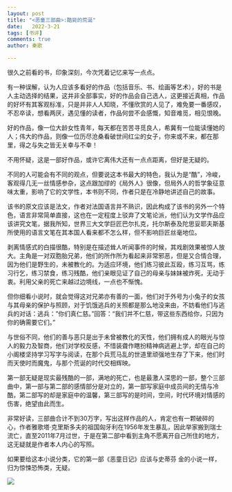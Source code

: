 ```yaml
---
layout: post
title: "<恶童三部曲>:酷毙的荒诞"
date:   2022-3-21
tags: [书评]
comments: true
author: 秦歌

---
```


很久之前看的书，印象深刻，今次凭着记忆来写一点点。

有一种误解，认为人应该多看好的作品（包括音乐、书、绘画等艺术），好的书是人主动选择的结果，这并非全部事实，好的作品会自己选人，这更接近真相，作品的好坏有其客观标准，只是并非人人知晓，不懂欣赏的人见了，难免要一番感叹，不忍卒读，想看两厌，遇见懂的读者，作品何尝不会感慨，知音难觅，相见恨晚。

好的作品，像一位大龄女性青年，每天都在苦苦寻觅良人，希冀有一位能读懂她的人；伟大的作品，则像一位历尽沧桑看破世间红尘的女子，你来或不来，都在那里，得之与失之皆无关幸与不幸！

不用怀疑，这是一部好作品，或许它离伟大还有一点点距离，但好是无疑的。

不同的人可能会有不同的观点，但要说这本书最大的特色，我认为是“酷”，冷峻，客观得几无一丝情感参杂，这点跟加缪的《局外人》很像，但局外人的哲学象征意味太重，影响了它的文学性，本书则不同，作者只是在冷静地讲述自己的故事。

该书的原文应该是法文，作者对法国语言并不熟识，因此构成了该书的另外一个特色，语言非常简单直接，这也在一定程度上驳弃了文笔论派，他们认为文学作品应该讲究文笔，据我所知，世界三大文学巨匠巴尔扎克，托尔斯泰及陀思妥耶夫斯基所使用的语言文笔在其本国人看来都不怎么样，但不影响巨匠丝毫地位。

剥离情感式的白描很酷，特别是在描述耸人听闻事件的时候，其戏剧效果被惊人放大。主角是一对双胞胎兄弟，他们的所作所为看起来非常邪恶，但是又合情合理，因为他们是野生的，未被教化的。为适应环境，他们练习彼此互殴，练习互骂，练习行乞，练习禁食，练习残酷，他们亲眼见证了自己的母亲与妹妹被炸死，无动于衷。利用父亲的死亡来越过边境线，一点也不惭愧。

但你细看小说时，就会觉得这对兄弟亦有善的一面，他们对于外号为小兔子的女孩与其母亲的保护与照顾，对于饥饿逃兵的关照都是那么地没来由，不妨看他们与逃兵的对话：逃兵：”你们真仁慈。”回答：“我们并不仁慈，带这些东西给你，只因为你的确需要它们。”

与世俗不同，他们的善与恶只是出于未曾被教化的天性，他们拥有成人的眼光与惊人的毅力及智商，他们对学校反感，不惜装聋作瞎扮精神病逃避上学，却在自己的小阁楼坚持学习写字与阅读，在那个兵荒马乱的世道里顽强地生存了下来，他们时而天使时而魔鬼，与那个荒诞的时代交相辉映。

第一部无疑是现实最残酷的一部，满地的死亡，也是最激人深思的一部，整个三部曲中，第一部与第二部的感情部分是对立的，第一部写家庭中成员间的无情与冷酷，第二部写的却是家庭中的温馨，第三部写的是时间，空间，时代环境对情感的伤害，绝望由此而生。 

非常好读，三部曲合计不到30万字，写出这样作品的人，肯定也有一颗破碎的心，作者雅歌塔·克里斯多夫的祖国匈牙利在1956年发生暴乱，因此举家搬到瑞士流亡，直至2011年7月过世，于是在第二部中看到主角不愿离开自己所住的地方，这无疑就是作者本人内心的写照。 

如果要给这本小说分类，它的第一部《恶童日记》应该与史蒂芬 金的小说一样，归为惊悚恐怖类，无疑。

![](https://github.com/jandyxu/jandyxu.github.io/blob/master/images/etong/et1ong.jpg?raw=true)

